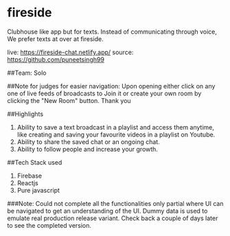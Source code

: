 # fireside
 Clubhouse like app but for texts. Instead of communicating through voice, We prefer texts at over at fireside.

live: https://fireside-chat.netlify.app/
source: https://github.com/puneetsingh99

##Team: Solo

##Note for judges for easier navigation:
Upon opening either click on any one of live feeds of broadcasts to Join it or create your own room by clicking the "New Room" button. Thank you


 ##Highlights
 1. Ability to save a text broadcast in a playlist and access them anytime, like creating and saving your favourite videos in a playlist on Youtube.
 2. Ability to share the saved chat or an ongoing chat.
 3. Ability to follow people and increase your growth.
 
 ##Tech Stack used
 1. Firebase
 2. Reactjs
 3. Pure javascript

###Note: Could not complete all the functionalities only partial where UI can be navigated to get an understanding of the UI. Dummy data is used to emulate real production release variant. Check back a couple of days later to see the completed version.
